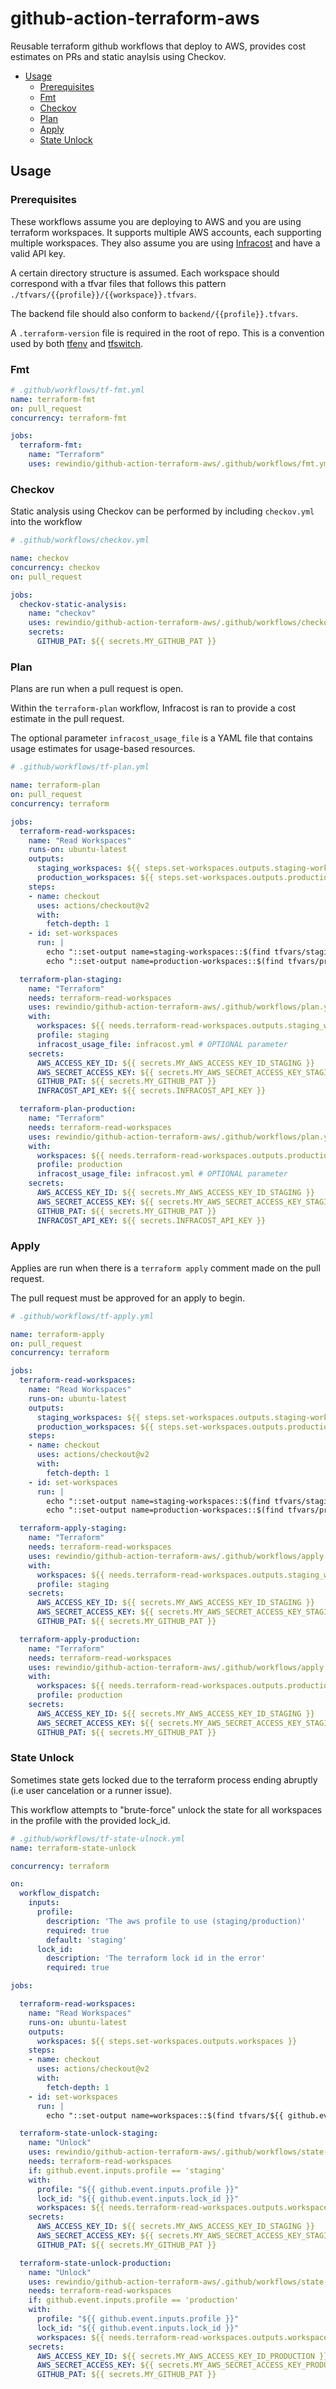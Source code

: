 # github-action-terraform-aws

Reusable terraform github workflows that deploy to AWS, provides cost estimates on PRs and static anaylsis using Checkov.

<!-- BEGIN mktoc -->
- [Usage](#usage)
  - [Prerequisites](#prerequisites)
  - [Fmt](#fmt)
  - [Checkov](#checkov)
  - [Plan](#plan)
  - [Apply](#apply)
  - [State Unlock](#state-unlock)
<!-- END mktoc -->

## Usage

### Prerequisites

These workflows assume you are deploying to AWS and you are using terraform workspaces. It supports multiple AWS accounts, each supporting multiple workspaces. They also assume you are using [Infracost](https://www.infracost.io/) and have a valid API key.

A certain directory structure is assumed. Each workspace should correspond with a tfvar files that follows this pattern `./tfvars/{{profile}}/{{workspace}}.tfvars`.

The backend file should also conform to `backend/{{profile}}.tfvars`.

A `.terraform-version` file is required in the root of repo. This is a convention used by both [tfenv](https://github.com/tfutils/tfenv) and [tfswitch](https://github.com/warrensbox/terraform-switcher).

### Fmt


```yaml
# .github/workflows/tf-fmt.yml
name: terraform-fmt
on: pull_request
concurrency: terraform-fmt

jobs:
  terraform-fmt:
    name: "Terraform"
    uses: rewindio/github-action-terraform-aws/.github/workflows/fmt.yml@v1
```

### Checkov

Static analysis using Checkov can be performed by including `checkov.yml` into the workflow

```yaml
# .github/workflows/checkov.yml

name: checkov
concurrency: checkov
on: pull_request

jobs:
  checkov-static-analysis:
    name: "checkov"
    uses: rewindio/github-action-terraform-aws/.github/workflows/checkov.yml@v1
    secrets:
      GITHUB_PAT: ${{ secrets.MY_GITHUB_PAT }}
```

### Plan

Plans are run when a pull request is open.

Within the `terraform-plan` workflow, Infracost is ran to provide a cost estimate in the pull request.

The optional parameter `infracost_usage_file` is a YAML file that contains usage estimates for usage-based resources.


```yaml
# .github/workflows/tf-plan.yml

name: terraform-plan
on: pull_request
concurrency: terraform

jobs:
  terraform-read-workspaces:
    name: "Read Workspaces"
    runs-on: ubuntu-latest
    outputs:
      staging_workspaces: ${{ steps.set-workspaces.outputs.staging-workspaces }}
      production_workspaces: ${{ steps.set-workspaces.outputs.production-workspaces }}
    steps:
    - name: checkout
      uses: actions/checkout@v2
      with:
        fetch-depth: 1
    - id: set-workspaces
      run: |
        echo "::set-output name=staging-workspaces::$(find tfvars/staging -name "*.tfvars" -not -type d -exec basename {} \; | cut -d '.' -f1  | jq -R . | jq -cs)"
        echo "::set-output name=production-workspaces::$(find tfvars/production -name "*.tfvars" -not -type d -exec basename {} \; | cut -d '.' -f1  | jq -R . | jq -cs)"

  terraform-plan-staging:
    name: "Terraform"
    needs: terraform-read-workspaces
    uses: rewindio/github-action-terraform-aws/.github/workflows/plan.yml@v1
    with:
      workspaces: ${{ needs.terraform-read-workspaces.outputs.staging_workspaces }}
      profile: staging
      infracost_usage_file: infracost.yml # OPTIONAL parameter
    secrets:
      AWS_ACCESS_KEY_ID: ${{ secrets.MY_AWS_ACCESS_KEY_ID_STAGING }}
      AWS_SECRET_ACCESS_KEY: ${{ secrets.MY_AWS_SECRET_ACCESS_KEY_STAGING }}
      GITHUB_PAT: ${{ secrets.MY_GITHUB_PAT }}
      INFRACOST_API_KEY: ${{ secrets.INFRACOST_API_KEY }}

  terraform-plan-production:
    name: "Terraform"
    needs: terraform-read-workspaces
    uses: rewindio/github-action-terraform-aws/.github/workflows/plan.yml@v1
    with:
      workspaces: ${{ needs.terraform-read-workspaces.outputs.production_workspaces }}
      profile: production
      infracost_usage_file: infracost.yml # OPTIONAL parameter
    secrets:
      AWS_ACCESS_KEY_ID: ${{ secrets.MY_AWS_ACCESS_KEY_ID_STAGING }}
      AWS_SECRET_ACCESS_KEY: ${{ secrets.MY_AWS_SECRET_ACCESS_KEY_STAGING }}
      GITHUB_PAT: ${{ secrets.MY_GITHUB_PAT }}
      INFRACOST_API_KEY: ${{ secrets.INFRACOST_API_KEY }}
```

### Apply

Applies are run when there is a `terraform apply` comment made on the pull request.

The pull request must be approved for an apply to begin.

```yaml
# .github/workflows/tf-apply.yml

name: terraform-apply
on: pull_request
concurrency: terraform

jobs:
  terraform-read-workspaces:
    name: "Read Workspaces"
    runs-on: ubuntu-latest
    outputs:
      staging_workspaces: ${{ steps.set-workspaces.outputs.staging-workspaces }}
      production_workspaces: ${{ steps.set-workspaces.outputs.production-workspaces }}
    steps:
    - name: checkout
      uses: actions/checkout@v2
      with:
        fetch-depth: 1
    - id: set-workspaces
      run: |
        echo "::set-output name=staging-workspaces::$(find tfvars/staging -name "*.tfvars" -not -type d -exec basename {} \; | cut -d '.' -f1  | jq -R . | jq -cs)"
        echo "::set-output name=production-workspaces::$(find tfvars/production -name "*.tfvars" -not -type d -exec basename {} \; | cut -d '.' -f1  | jq -R . | jq -cs)"

  terraform-apply-staging:
    name: "Terraform"
    needs: terraform-read-workspaces
    uses: rewindio/github-action-terraform-aws/.github/workflows/apply.yml@v1
    with:
      workspaces: ${{ needs.terraform-read-workspaces.outputs.staging_workspaces }}
      profile: staging
    secrets:
      AWS_ACCESS_KEY_ID: ${{ secrets.MY_AWS_ACCESS_KEY_ID_STAGING }}
      AWS_SECRET_ACCESS_KEY: ${{ secrets.MY_AWS_SECRET_ACCESS_KEY_STAGING }}
      GITHUB_PAT: ${{ secrets.MY_GITHUB_PAT }}

  terraform-apply-production:
    name: "Terraform"
    needs: terraform-read-workspaces
    uses: rewindio/github-action-terraform-aws/.github/workflows/apply.yml@v1
    with:
      workspaces: ${{ needs.terraform-read-workspaces.outputs.production_workspaces }}
      profile: production
    secrets:
      AWS_ACCESS_KEY_ID: ${{ secrets.MY_AWS_ACCESS_KEY_ID_STAGING }}
      AWS_SECRET_ACCESS_KEY: ${{ secrets.MY_AWS_SECRET_ACCESS_KEY_STAGING }}
      GITHUB_PAT: ${{ secrets.MY_GITHUB_PAT }}

```

### State Unlock

Sometimes state gets locked due to the terraform process ending abruptly (i.e user cancelation or a runner issue).

This workflow attempts to "brute-force" unlock the state for all workspaces in the profile with the provided lock_id.

```yaml
# .github/workflows/tf-state-ulnock.yml
name: terraform-state-unlock

concurrency: terraform

on: 
  workflow_dispatch:
    inputs:
      profile:
        description: 'The aws profile to use (staging/production)' 
        required: true
        default: 'staging'
      lock_id:
        description: 'The terraform lock id in the error' 
        required: true

jobs:

  terraform-read-workspaces:
    name: "Read Workspaces"
    runs-on: ubuntu-latest
    outputs:
      workspaces: ${{ steps.set-workspaces.outputs.workspaces }}
    steps:
    - name: checkout
      uses: actions/checkout@v2
      with:
        fetch-depth: 1
    - id: set-workspaces
      run: |
        echo "::set-output name=workspaces::$(find tfvars/${{ github.events.inputs.profile }} -name "*.tfvars" -not -type d -exec basename {} \; | cut -d '.' -f1  | jq -R . | jq -cs)"

  terraform-state-unlock-staging:
    name: "Unlock"
    uses: rewindio/github-action-terraform-aws/.github/workflows/state-unlock.yml@v1
    needs: terraform-read-workspaces
    if: github.event.inputs.profile == 'staging'
    with:
      profile: "${{ github.event.inputs.profile }}"
      lock_id: "${{ github.event.inputs.lock_id }}"
      workspaces: ${{ needs.terraform-read-workspaces.outputs.workspaces }}
    secrets:
      AWS_ACCESS_KEY_ID: ${{ secrets.MY_AWS_ACCESS_KEY_ID_STAGING }}
      AWS_SECRET_ACCESS_KEY: ${{ secrets.MY_AWS_SECRET_ACCESS_KEY_STAGING }}
      GITHUB_PAT: ${{ secrets.MY_GITHUB_PAT }}

  terraform-state-unlock-production:
    name: "Unlock"
    uses: rewindio/github-action-terraform-aws/.github/workflows/state-unlock.yml@v1
    needs: terraform-read-workspaces
    if: github.event.inputs.profile == 'production'
    with:
      profile: "${{ github.event.inputs.profile }}"
      lock_id: "${{ github.event.inputs.lock_id }}"
      workspaces: ${{ needs.terraform-read-workspaces.outputs.workspaces }}
    secrets:
      AWS_ACCESS_KEY_ID: ${{ secrets.MY_AWS_ACCESS_KEY_ID_PRODUCTION }}
      AWS_SECRET_ACCESS_KEY: ${{ secrets.MY_AWS_SECRET_ACCESS_KEY_PRODUCTION }}
      GITHUB_PAT: ${{ secrets.MY_GITHUB_PAT }}
```
